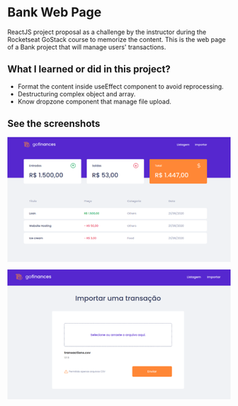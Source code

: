 # Bank Web Page

ReactJS project proposal as a challenge by the instructor during the Rocketseat GoStack course to memorize the content.
This is the web page of a Bank project that will manage users' transactions.

## What I learned or did in this project?

- Format the content inside useEffect component to avoid reprocessing.
- Destructuring complex object and array.
- Know dropzone component that manage file upload.

## See the screenshots

![Dashboard](readme/screenshot-1.png)

![Import](readme/screenshot-2.png)
